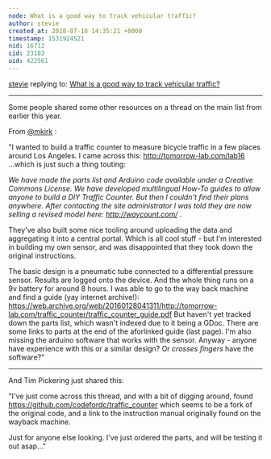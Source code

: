 ```yaml
---
node: What is a good way to track vehicular traffic?
author: stevie
created_at: 2018-07-18 14:35:21 +0000
timestamp: 1531924521
nid: 16712
cid: 23183
uid: 422561
---
```




[stevie](../profile/stevie) replying to: [What is a good way to track vehicular traffic?](../notes/stevie/07-13-2018/what-is-a-good-way-to-track-vehicular-traffic)

----
Some people shared some other resources on a thread on the main list from earlier this year.

From [@mkirk](/profile/mkirk) : 

 "I wanted to build a traffic counter to measure bicycle traffic in a few places around Los Angeles. 
 I came across this: http://tomorrow-lab.com/lab16 ...which is just such a thing touting:

_We have made the parts list and Arduino code available under a Creative Commons License. We have developed multilingual How-To guides to allow anyone to build a DIY Traffic Counter.
 But then I couldn't find their plans anywhere. After contacting the site administrator I was told they are now selling a revised model here: http://waycount.com/ ._

They've also built some nice tooling around uploading the data and aggregating it into a central portal. Which is all cool stuff - but I'm interested in building my own sensor, and was disappointed that they took down the original instructions.

The basic design is a pneumatic tube connected to a differential pressure sensor. Results are logged onto the device. And the whole thing runs on a 9v battery for around 8 hours.
I was able to go to the way back machine and find a guide (yay internet archive!): https://web.archive.org/web/20160128041311/http://tomorrow-lab.com/traffic_counter/traffic_counter_guide.pdf But haven't yet tracked down the parts list, which wasn't indexed due to it being a GDoc. There are some links to parts at the end of the aforlinked guide (last page). I'm also missing the arduino software that works with the sensor.
 Anyway - anyone have experience with this or a similar design? Or *crosses fingers* have the software?"

_________

And Tim Pickering just shared this:

"I've just come across this thread, and with a bit of digging around, found https://github.com/codefordc/traffic_counter
which seems to be a fork of the original code, and a link to the instruction manual originally found on the wayback machine.

Just for anyone else looking. I've just ordered the parts, and will be testing it out asap..."
